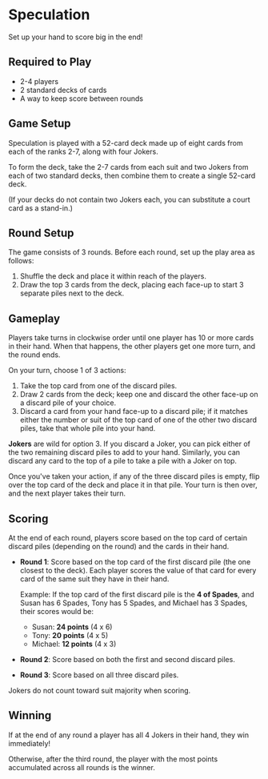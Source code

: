 # Speculation

Set up your hand to score big in the end!

## Required to Play

- 2-4 players
- 2 standard decks of cards
- A way to keep score between rounds

## Game Setup

Speculation is played with a 52-card deck made up of eight cards from each of the ranks 2-7, along with four Jokers.

To form the deck, take the 2-7 cards from each suit and two Jokers from each of two standard decks, then combine them to create a single 52-card deck.

(If your decks do not contain two Jokers each, you can substitute a court card as a stand-in.)

## Round Setup

The game consists of 3 rounds. Before each round, set up the play area as follows:

1. Shuffle the deck and place it within reach of the players.
2. Draw the top 3 cards from the deck, placing each face-up to start 3 separate piles next to the deck.

## Gameplay

Players take turns in clockwise order until one player has 10 or more cards in their hand. When that happens, the other players get one more turn, and the round ends.

On your turn, choose 1 of 3 actions:

1. Take the top card from one of the discard piles.
2. Draw 2 cards from the deck; keep one and discard the other face-up on a discard pile of your choice.
3. Discard a card from your hand face-up to a discard pile; if it matches either the number or suit of the top card of one of the other two discard piles, take that whole pile into your hand.

**Jokers** are wild for option 3. If you discard a Joker, you can pick either of the two remaining discard piles to add to your hand. Similarly, you can discard any card to the top of a pile to take a pile with a Joker on top.

Once you've taken your action, if any of the three discard piles is empty, flip over the top card of the deck and place it in that pile. Your turn is then over, and the next player takes their turn.

## Scoring

At the end of each round, players score based on the top card of certain discard piles (depending on the round) and the cards in their hand.

- **Round 1**: Score based on the top card of the first discard pile (the one closest to the deck). Each player scores the value of that card for every card of the same suit they have in their hand.
  
  Example: If the top card of the first discard pile is the **4 of Spades**, and Susan has 6 Spades, Tony has 5 Spades, and Michael has 3 Spades, their scores would be:
  - Susan: **24 points** (4 x 6)
  - Tony: **20 points** (4 x 5)
  - Michael: **12 points** (4 x 3)

- **Round 2**: Score based on both the first and second discard piles.
- **Round 3**: Score based on all three discard piles.

Jokers do not count toward suit majority when scoring.

## Winning

If at the end of any round a player has all 4 Jokers in their hand, they win immediately!

Otherwise, after the third round, the player with the most points accumulated across all rounds is the winner.